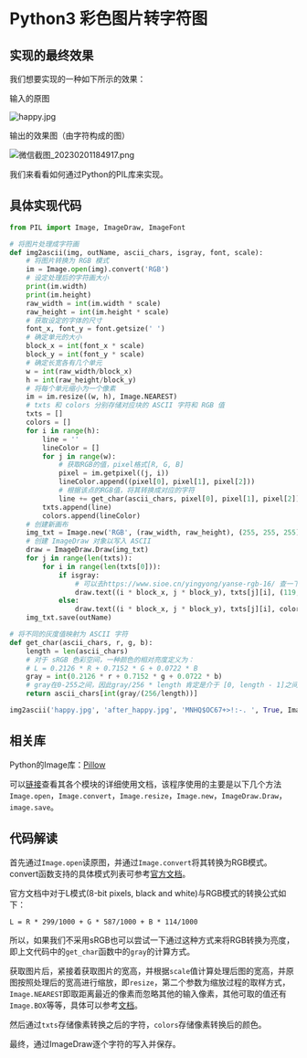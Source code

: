 # Python3 彩色图片转字符图

## 实现的最终效果

我们想要实现的一种如下所示的效果：

输入的原图

![happy.jpg](https://p3-juejin.byteimg.com/tos-cn-i-k3u1fbpfcp/bd988506aa0a4c359f3a6c4474c5ac78~tplv-k3u1fbpfcp-watermark.image?)

输出的效果图（由字符构成的图）

![微信截图_20230201184917.png](https://gitee.com/wieweicoding/kevinqimgs/raw/master/img/7c353b77331c46b9855ca9c626cc50a1~tplv-k3u1fbpfcp-watermark.image)

我们来看看如何通过Python的PIL库来实现。

## 具体实现代码

```python
from PIL import Image, ImageDraw, ImageFont

# 将图片处理成字符画
def img2ascii(img, outName, ascii_chars, isgray, font, scale):
    # 将图片转换为 RGB 模式
    im = Image.open(img).convert('RGB')
    # 设定处理后的字符画大小
    print(im.width)
    print(im.height)
    raw_width = int(im.width * scale)
    raw_height = int(im.height * scale)
    # 获取设定的字体的尺寸
    font_x, font_y = font.getsize(' ')
    # 确定单元的大小
    block_x = int(font_x * scale)
    block_y = int(font_y * scale)
    # 确定长宽各有几个单元
    w = int(raw_width/block_x)
    h = int(raw_height/block_y)
    # 将每个单元缩小为一个像素
    im = im.resize((w, h), Image.NEAREST)
    # txts 和 colors 分别存储对应块的 ASCII 字符和 RGB 值
    txts = []
    colors = []
    for i in range(h):
        line = ''
        lineColor = []
        for j in range(w):
            # 获取RGB的值，pixel格式[R, G, B]
            pixel = im.getpixel((j, i))
            lineColor.append((pixel[0], pixel[1], pixel[2]))
            # 根据该点的RGB值，将其转换成对应的字符
            line += get_char(ascii_chars, pixel[0], pixel[1], pixel[2])
        txts.append(line)
        colors.append(lineColor)
    # 创建新画布
    img_txt = Image.new('RGB', (raw_width, raw_height), (255, 255, 255))
    # 创建 ImageDraw 对象以写入 ASCII
    draw = ImageDraw.Draw(img_txt)
    for j in range(len(txts)):
        for i in range(len(txts[0])):
            if isgray:
                # 可以去https://www.sioe.cn/yingyong/yanse-rgb-16/ 查一下(119,136,153)是什么颜色的
                draw.text((i * block_x, j * block_y), txts[j][i], (119,136,153))
            else:
                draw.text((i * block_x, j * block_y), txts[j][i], colors[j][i])
    img_txt.save(outName)

# 将不同的灰度值映射为 ASCII 字符
def get_char(ascii_chars, r, g, b):
    length = len(ascii_chars)
    # 对于 sRGB 色彩空间，一种颜色的相对亮度定义为：
    # L = 0.2126 * R + 0.7152 * G + 0.0722 * B
    gray = int(0.2126 * r + 0.7152 * g + 0.0722 * b)
    # gray在0-255之间，因此gray/256 * length 肯定是介于 [0, length - 1]之间
    return ascii_chars[int(gray/(256/length))]

img2ascii('happy.jpg', 'after_happy.jpg', 'MNHQ$OC67+>!:-. ', True, ImageFont.load_default(), 1)
```

## 相关库

Python的Image库：[Pillow](https://pillow.readthedocs.io/en/stable/reference/Image.html)

可以[链接](https://pillow.readthedocs.io/en/stable/reference/Image.html)查看其各个模块的详细使用文档，该程序使用的主要是以下几个方法`Image.open`，`Image.convert`，`Image.resize`，`Image.new`，`ImageDraw.Draw`，`image.save`。

## 代码解读

首先通过`Image.open`读原图，并通过`Image.convert`将其转换为RGB模式。convert函数支持的具体模式列表可参考[官方文档](https://pillow.readthedocs.io/en/stable/handbook/concepts.html#concept-modes)。

官方文档中对于L模式(8-bit pixels, black and white)与RGB模式的转换公式如下：

```
L = R * 299/1000 + G * 587/1000 + B * 114/1000
```

所以，如果我们不采用sRGB也可以尝试一下通过这种方式来将RGB转换为亮度，即上文代码中的`get_char`函数中的`gray`的计算方式。

获取图片后，紧接着获取图片的宽高，并根据`scale`值计算处理后图的宽高，并原图按照处理后的宽高进行缩放，即`resize`，第二个参数为缩放过程的取样方式，`Image.NEAREST`即取距离最近的像素而忽略其他的输入像素，其他可取的值还有`Image.BOX`等等，具体可以参考[文档](https://pillow.readthedocs.io/en/stable/handbook/concepts.html#concept-filters)。

然后通过`txts`存储像素转换之后的字符，`colors`存储像素转换后的颜色。

最终，通过ImageDraw逐个字符的写入并保存。



